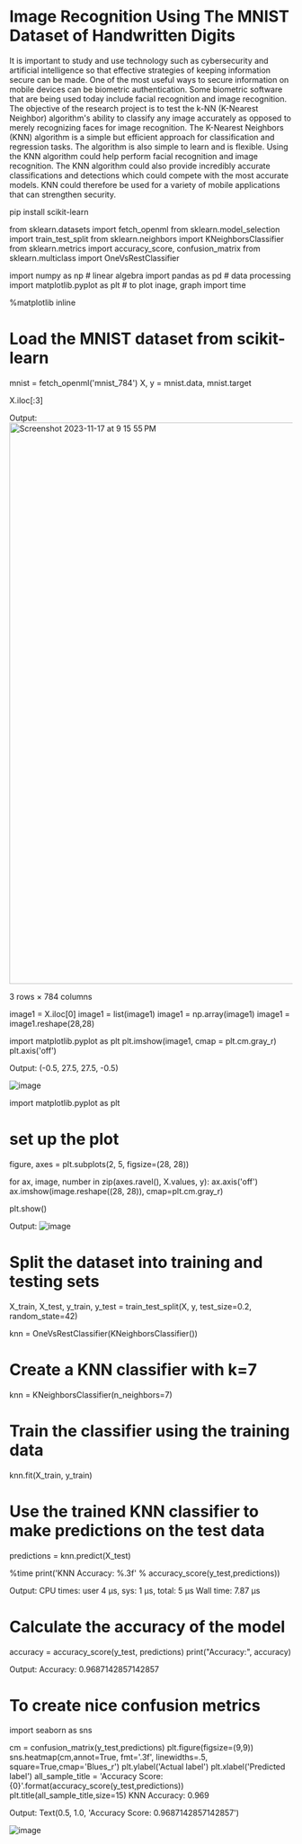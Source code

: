 # Image Recognition Using The MNIST Dataset of Handwritten Digits

It is important to study and use technology such as cybersecurity and artificial intelligence so that effective strategies of keeping information secure can be made. One of the most useful ways to secure information on mobile devices can be biometric authentication. Some biometric software that are being used today include facial recognition and image recognition. The objective of the research project is to test the k-NN (K-Nearest Neighbor) algorithm's ability to classify any image accurately as opposed to merely recognizing faces for image recognition. The K-Nearest Neighbors (KNN) algorithm is a simple but efficient approach for classification and regression tasks. The algorithm is also simple to learn and is flexible. Using the KNN algorithm could help perform facial recognition and image recognition. The KNN algorithm could also provide incredibly accurate classifications and detections which could compete with the most accurate models. KNN could therefore be used for a variety of mobile applications that can strengthen security.






pip install scikit-learn


from sklearn.datasets import fetch_openml
from sklearn.model_selection import train_test_split
from sklearn.neighbors import KNeighborsClassifier
from sklearn.metrics import accuracy_score, confusion_matrix
from sklearn.multiclass import OneVsRestClassifier

import numpy as np # linear algebra
import pandas as pd # data processing
import matplotlib.pyplot as plt # to plot inage, graph
import time

%matplotlib inline

# Load the MNIST dataset from scikit-learn
mnist = fetch_openml('mnist_784')
X, y = mnist.data, mnist.target


X.iloc[:3]

Output:
<img width="998" alt="Screenshot 2023-11-17 at 9 15 55 PM" src="https://github.com/vimarsh0119/Senior-Research/assets/149597902/64842fb5-d8ac-455b-b6de-45601ebe5e05">

3 rows × 784 columns

image1 = X.iloc[0]
image1 = list(image1)
image1 = np.array(image1)
image1 = image1.reshape(28,28)

import matplotlib.pyplot as plt
plt.imshow(image1, cmap = plt.cm.gray_r)
plt.axis('off')

Output:
(-0.5, 27.5, 27.5, -0.5)

![image](https://github.com/vimarsh0119/Senior-Research/assets/149597902/f0373560-8c78-4819-bcc6-7c3f5ca7335f)

import matplotlib.pyplot as plt

# set up the plot
figure, axes = plt.subplots(2, 5, figsize=(28, 28))

for ax, image, number in zip(axes.ravel(), X.values, y):
    ax.axis('off')
    ax.imshow(image.reshape((28, 28)), cmap=plt.cm.gray_r)

plt.show()

Output:
![image](https://github.com/vimarsh0119/Senior-Research/assets/149597902/f661a8d2-e24f-4f14-88b7-a4574a80d098)

# Split the dataset into training and testing sets
X_train, X_test, y_train, y_test = train_test_split(X, y, test_size=0.2, random_state=42)

knn = OneVsRestClassifier(KNeighborsClassifier())

# Create a KNN classifier with k=7
knn = KNeighborsClassifier(n_neighbors=7)

# Train the classifier using the training data
knn.fit(X_train, y_train)

# Use the trained KNN classifier to make predictions on the test data
predictions = knn.predict(X_test)

%time
print('KNN Accuracy: %.3f' % accuracy_score(y_test,predictions))

Output:
CPU times: user 4 µs, sys: 1 µs, total: 5 µs
Wall time: 7.87 µs

# Calculate the accuracy of the model
accuracy = accuracy_score(y_test, predictions)
print("Accuracy:", accuracy)

Output:
Accuracy: 0.9687142857142857

# To create nice confusion metrics
import seaborn as sns

cm = confusion_matrix(y_test,predictions)
plt.figure(figsize=(9,9))
sns.heatmap(cm,annot=True, fmt='.3f', linewidths=.5, square=True,cmap='Blues_r')
plt.ylabel('Actual label')
plt.xlabel('Predicted label')
all_sample_title = 'Accuracy Score: {0}'.format(accuracy_score(y_test,predictions))
plt.title(all_sample_title,size=15)
KNN Accuracy: 0.969

Output:
Text(0.5, 1.0, 'Accuracy Score: 0.9687142857142857')

![image](https://github.com/vimarsh0119/Senior-Research/assets/149597902/2dff9339-0173-4424-9a14-70e3ee92aab5)
